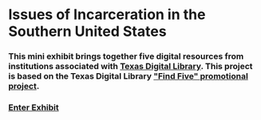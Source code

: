 # Issues of Incarceration in the Southern United States
### This mini exhibit brings together five digital resources from institutions associated with [Texas Digital Library](https://www.tdl.org/members/). This project is based on the Texas Digital Library ["Find Five" promotional project](https://www.tdl.org/2020/04/join-find-five/). 



### [Enter Exhibit](incarceration-exhibit.md)
